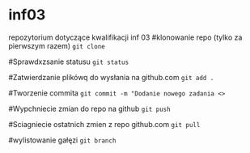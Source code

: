 # inf03
repozytorium dotyczące kwalifikacji inf 03
#klonowanie repo (tylko za pierwszym razem)
`git clone `



#Sprawdxzsanie statusu
`git status`

#Zatwierdzanie plikówq do wysłania na github.com
`git add .`

#Tworzenie commita
`git commit -m "Dodanie nowego zadania <>`


#Wypchniecie zmian do repo na github
`git push`


#Sciagniecie ostatnich zmien z repo github.com
`git pull`

 #wylistowanie gałęzi 
 `git branch`
